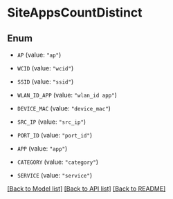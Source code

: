 # SiteAppsCountDistinct

## Enum


* `AP` (value: `"ap"`)

* `WCID` (value: `"wcid"`)

* `SSID` (value: `"ssid"`)

* `WLAN_ID_APP` (value: `"wlan_id app"`)

* `DEVICE_MAC` (value: `"device_mac"`)

* `SRC_IP` (value: `"src_ip"`)

* `PORT_ID` (value: `"port_id"`)

* `APP` (value: `"app"`)

* `CATEGORY` (value: `"category"`)

* `SERVICE` (value: `"service"`)


[[Back to Model list]](../README.md#documentation-for-models) [[Back to API list]](../README.md#documentation-for-api-endpoints) [[Back to README]](../README.md)


